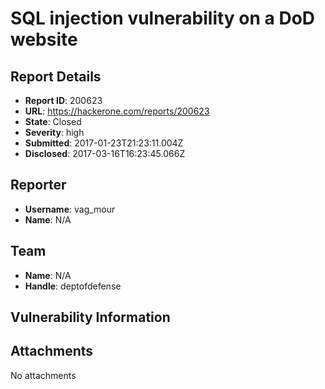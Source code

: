 # SQL injection vulnerability on a DoD website

## Report Details
- **Report ID**: 200623
- **URL**: https://hackerone.com/reports/200623
- **State**: Closed
- **Severity**: high
- **Submitted**: 2017-01-23T21:23:11.004Z
- **Disclosed**: 2017-03-16T16:23:45.066Z

## Reporter
- **Username**: vag_mour
- **Name**: N/A

## Team
- **Name**: N/A
- **Handle**: deptofdefense

## Vulnerability Information


## Attachments
No attachments
